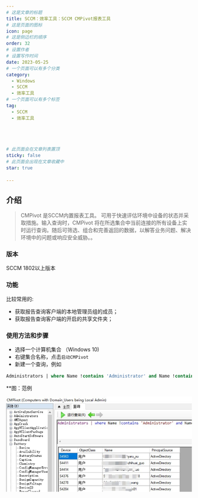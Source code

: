```yaml
---
# 这是文章的标题
title: SCCM：效率工具：SCCM CMPivot报表工具
# 这是页面的图标
icon: page
# 这是侧边栏的顺序
order: 32
# 设置作者
# 设置写作时间
date: 2023-05-25
# 一个页面可以有多个分类
category:
  - Windows
  - SCCM
  - 效率工具
# 一个页面可以有多个标签
tag:
  - SCCM
  - 效率工具




# 此页面会在文章列表置顶
sticky: false
# 此页面会出现在文章收藏中
star: true

---
```



## 介绍 

>CMPivot 是SCCM内置报表工具。 可用于快速评估环境中设备的状态并采取措施。输入查询时，CMPivot 将在所选集合中当前连接的所有设备上实时运行查询。随后可筛选、组合和完善返回的数据，以解答业务问题、解决环境中的问题或响应安全威胁。。



### 版本

SCCM 1802以上版本

### 功能

比较常用的:

- 获取报告查询客户端的本地管理员组的成员；
- 获取报告查询客户端的开启的共享文件夹；



### 使用方法和步骤

- 选择一个计算机集合 （Windows 10)
- 右键集合名称，点击`启动CMPivot`
- 新建一个查询，例如

```sql
Administrators | where Name !contains 'Administrator' and Name !contains 'Domain Admins' and Name !contains 'Helpdesk Admins' 
```

**图：范例

![SCCM CMPivot](../../PostImages/Post32_SCCM_CMPivot_Query_Examples.jpg)



